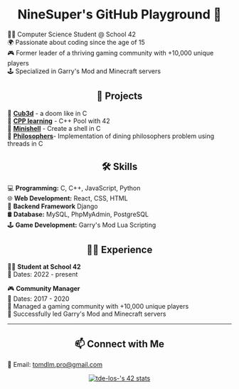 <h1 align="center">NineSuper's GitHub Playground 🚀</h1>

👨‍💻 Computer Science Student @ School 42<br/>
🌍 Passionate about coding since the age of 15<br/>
🎮 Former leader of a thriving gaming community with +10,000 unique players<br/>
🕹️ Specialized in Garry's Mod and Minecraft servers<br/>

<h2 align="center">🚀 Projects</h2>

👾 **[Cub3d](https://github.com/NineSuper/Cub3D)** - a doom like in C</br>
📘 **[CPP learning](https://github.com/NineSuper/CPP-module)** - C++ Pool with 42</br>
🐚 **[Minishell](https://github.com/NineSuper/Minishell)** - Create a shell in C</br>
🧠 **[Philosophers](https://github.com/NineSuper/philosophers)**- Implementation of dining philosophers problem using threads in C</br>

<h2 align="center">🛠️ Skills</h2>

💻 **Programming:** C, C++, JavaScript, Python</br>
🌐 **Web Development:** React, CSS, HTML</br>
🐍 **Backend Framework** Django </br>
🛢️ **Database:** MySQL, PhpMyAdmin, PostgreSQL</br>
🕹️ **Game Development:** Garry's Mod Lua Scripting</br>


<h2 align="center">👨‍💼 Experience</h2>

👨‍💻 **Student at School 42**</br>
  📆 Dates: 2022 - present</br>
  
🎮 **Community Manager**</br>
  📆 Dates: 2017 - 2020</br>
  📌 Managed a gaming community with +10,000 unique players</br>
  🚀 Successfully led Garry's Mod and Minecraft servers</br>

---

<h2 align="center">📫 Connect with Me </h2>

📧 Email: tomdlm.pro@gmail.com

<p align="center"><a href="https://github.com/Coday-meric/badge42"><img src="https://badge42.coday.fr/api/v2/clpo61f0c167701t692asdwoa/stats?cursusId=21&coalitionId=316" alt="tde-los-'s 42 stats" /></a></p>
